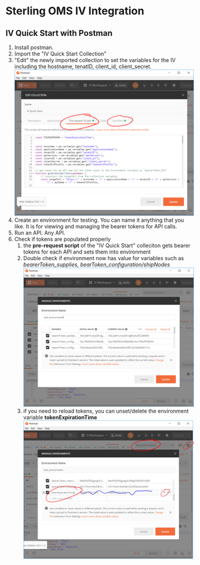 # Sterling OMS IV Integration

## IV Quick Start with Postman

1. Install postman.
2. Import the "IV Quick Start Collection"
3. "Edit" the newly imported collection to set the variables for the IV including the hostname, tenatID, client_id, client_secret. 
![alt text](/README_images/collection_checkVariables.PNG "set variables for the IV")
4. Create an environment for testing. You can name it anything that you like. It is for viewing and managing the bearer tokens for API calls.
4. Run an API. Any API.
4. Check if tokens are populated properly
   1. the **pre-request script** of the "IV Quick Start" colleciton gets bearer tokens for each API and sets them into environment
   1. Double check if environment now has value for variables such as _bearerToken_supplies, bearToken_configuration/shipNodes_
   ![alt text](/README_images/environment_checkVariables.PNG "check if tokens are set")
   1. if you need to reload tokens, you can unset/delete the environment variable **tokenExpirationTime**
   ![alt text](/README_images/tokenexp_update.PNG "delete token expiration time to reload tokens")
   
  
 
